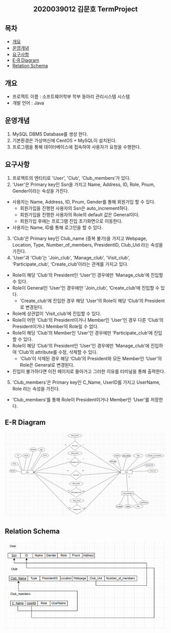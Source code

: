 <div align="center">
<h2>2020039012 김문호 TermProject</h2>
</div>

## 목차

- [개요](#개요)
- [운영개념](#운영개념)
- [요구사항](#요구사항)
- [E-R Diagram](#E-R-Diagram)
- [Relation Schema](#Relation-Schema)

## 개요

- 프로젝트 이름 : 소프트웨어학부 학부 동아리 관리시스템 시스템
- 개발 언어 : Java

## 운영개념

1. MySQL DBMS Database를 생성 한다.
2. 기본환경은 가상머신에 CentOS + MySQL이 설치된다.
3. 프로그램을 통해 데이터베이스에 접속하여 사용자가 요청을 수행한다.

## 요구사항

1. 프로젝트의 엔티티로 'User', 'Club', ‘Club_members’가 있다.
2. 'User'은 Primary key인 Ssn을 가지고 Name, Address, ID, Role, Pnum, Gender이라는 속성을 가진다.

- 사용자는 Name, Address, ID, Pnum, Gender를 통해 회원가입 할 수 있다.
  - 회원가입을 진행한 사용자의 Ssn은 auto_increment하다.
  - 회원가입을 진행한 사용자의 Role의 default 값은 General이다.
  - 회원가입 후에는 프로그램 진입 초기화면으로 이동한다.
- 사용자는 Name, ID를 통해 로그인을 할 수 있다.

3. 'Club'은 Primary key인 Club_name (중복 불가)을 가지고 Webpage, Location, Type, Number_of_members, PresidentID, Club_Uid 라는 속성을 가진다.
4. 'User'과 'Club'는 'Join_club', 'Manage_club', 'Visit_club', ‘Participate_club’, ‘Create_club’이라는 관계를 가지고 있다.

- Role이 해당 ‘Club’의 President인 ‘User’인 경우에만 ‘Manage_club’에 진입할 수 있다.
- Role이 General인 ‘User’인 경우에만 ‘Join_club’, ‘Create_club’에 진입할 수 있다.
  - ‘Create_club’에 진입한 경우 해당 ‘User’의 Role이 해당 ‘Club’의 President로 변경된다.
- Role에 상관없이 ‘Visit_club’에 진입할 수 있다.
- Role이 어떤 ‘Club’의 President이거나 Member인 ‘User’인 경우 다른 ‘Club’의 President이거나 Member의 Role일 수 없다.
- Role이 해당 ‘Club’의 Member인 ‘User’인 경우에만 ‘Participate_club’에 진입할 수 있다.
- Role이 해당 ‘Club’의 President인 ‘User’인 경우에만 ‘Manage_club’에 진입하여 ‘Club’의 attribute를 수정, 삭제할 수 있다.
  - ‘Club’이 삭제된 경우 해당 ‘Club’의 President와 모든 Member인 ‘User’의 Role은 General로 변경된다.
- 진입이 불가하다면 이전 페이지로 돌아가고 그러한 이유를 터미널을 통해 출력한다.

5. 'Club_members'은 Primary key인 C_Name, UserID를 가지고 UserName, Role 라는 속성을 가진다.

- ‘Club_members’를 통해 Role이 President이거나 Member인 ‘User’를 저장한다.

## E-R Diagram

![E-R Diagram](./E-R%20Diagram.png)

## Relation Schema

![Relation Schema](./Relation%20Schema.png)
